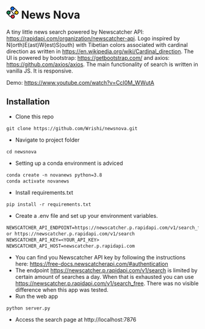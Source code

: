 # <img src="static/images/logo/logo32x32.png"/>  News Nova

A tiny little news search powered by Newscatcher API: https://rapidapi.com/organization/newscatcher-api. Logo inspired by N(orth)E(ast)W(est)S(outh) with Tibetian colors associated with cardinal direction as written in https://en.wikipedia.org/wiki/Cardinal_direction. The UI is powered by bootstrap: https://getbootstrap.com/ and axios: https://github.com/axios/axios. The main functionality of search is written in vanilla JS. It is responsive.

Demo: https://www.youtube.com/watch?v=CcI0M_WWutA

## Installation
* Clone this repo
```
git clone https://github.com/Wrishi/newsnova.git
```
* Navigate to project folder
```
cd newsnova
```
* Setting up a conda environment is adviced
```
conda create -n novanews python=3.8
conda activate novanews
```
* Install requirements.txt
```
pip install -r requirements.txt
```
* Create a .env file and set up your environment variables.
```
NEWSCATCHER_API_ENDPOINT=https://newscatcher.p.rapidapi.com/v1/search_free or https://newscatcher.p.rapidapi.com/v1/search
NEWSCATCHER_API_KEY=<YOUR_API_KEY>
NEWSCATCHER_API_HOST=newscatcher.p.rapidapi.com
```
* You can find you Newscatcher API key by following the instructions here: https://free-docs.newscatcherapi.com/#authentication
* The endpoint https://newscatcher.p.rapidapi.com/v1/search is limited by certain amount of searches a day. When that is exhausted you can use https://newscatcher.p.rapidapi.com/v1/search_free. There was no visible difference when this app was tested.
* Run the web app
```
python server.py
```
* Access the search page at http://localhost:7876
